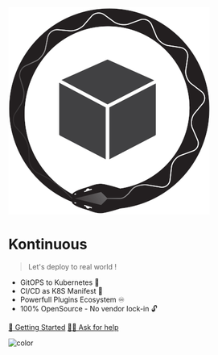 ![logo](_media/kontinuous-logo.png)

# Kontinuous
> Let's deploy to real world  !

- GitOPS to Kubernetes 🚀
- CI/CD as K8S Manifest 🐋
- Powerfull Plugins Ecosystem ♾️
- 100% OpenSource - No vendor lock-in 🔓

[🏁 Getting Started](#_1-getting-started)
[👨‍💻 Ask for help](https://github.com/socialgouv/kontinuous/issues/new/choose)

![color](#fff)